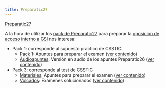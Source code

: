 ```yaml
---
title: Preparatic27
---
```

<div class="alert">
<a href="http://www.preparatic.org/">Preparatic27</a>
</div>

A la hora de utilizar los [pack de Preparatic27](http://www.preparatic.org/category/material_pack/)
para preparar la [oposición de acceso interno a GSI](../temario/interna) nos interesa:

* Pack 1: corresponde al supuesto practico de CSSTIC:
    * [Pack 1](http://www.preparatic.org/2020/11/14/disponible-el-pack-1-de-preparatic26/): Apuntes para preparar el examen  ([ver contenido](tree/pack1.audio.txt))
    * [Audioapuntes](http://www.preparatic.org/2019/05/21/audioapuntes-para-el-pack1-del-preparatic26/): Versión en audio de los apuntes Preparatic26 ([ver contenido](tree/pack1.audio.txt))
* Pack 3: corresponde al test de CSSTIC
    * [Materiales](http://www.preparatic.org/2021/03/25/disponibles-los-materiales-del-pack3-preparatic27/): Apuntes para preparar el examen ([ver contenido](tree/pack3.materiales.txt))
    * [Volcados](http://www.preparatic.org/2021/01/24/disponible-volcados-pack3-de-preparatic27/): Exámenes solucionados ([ver contenido](tree/pack3.volcados.txt))
